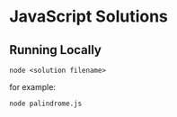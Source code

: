 # JavaScript Solutions

## Running Locally

```shell
node <solution filename>
```

for example:

```shell
node palindrome.js
```
